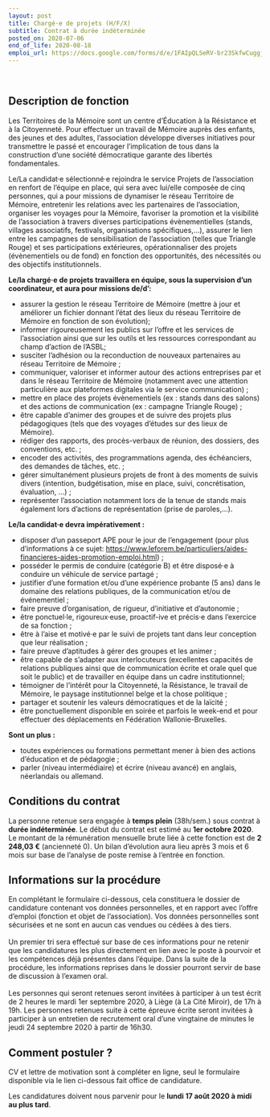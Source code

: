 ```yaml
---
layout: post
title: Chargé·e de projets (H/F/X)
subtitle: Contrat à durée indéterminée
posted_on: 2020-07-06
end_of_life: 2020-08-18
emploi_url: https://docs.google.com/forms/d/e/1FAIpQLSeRV-br23SkfwCuggja27zwR3DuAs60BPFgzzatbndOlbX54w/viewform
---
```

<p>&nbsp;</p>

## Description de fonction

Les Territoires de la Mémoire sont un centre d’Éducation à la Résistance et à la Citoyenneté. Pour effectuer un travail de Mémoire auprès des enfants, des jeunes et des adultes, l’association développe diverses initiatives pour transmettre le passé et encourager l’implication de tous dans la construction d’une société démocratique garante des libertés fondamentales.

Le/La candidat·e sélectionné·e rejoindra le service Projets de l’association en renfort de l’équipe en place, qui sera avec lui/elle composée de cinq personnes, qui a pour missions de dynamiser le réseau Territoire de Mémoire, entretenir les relations avec les partenaires de l’association, organiser les voyages pour la Mémoire, favoriser la promotion et la visibilité de l’association à travers diverses participations évènementielles (stands, villages associatifs, festivals, organisations spécifiques,…), assurer le lien entre les campagnes de sensibilisation de l’association (telles que Triangle Rouge) et ses participations extérieures, opérationnaliser des projets (évènementiels ou de fond) en fonction des opportunités, des nécessités ou des objectifs institutionnels.

**Le/la chargé·e de projets travaillera en équipe, sous la supervision d’un coordinateur, et aura pour missions de/d’:**

* assurer la gestion le réseau Territoire de Mémoire (mettre à jour et améliorer un fichier donnant l’état des lieux du réseau Territoire de Mémoire en fonction de son évolution);
* informer rigoureusement les publics sur l’offre et les services de l’association ainsi que sur les outils et les ressources correspondant au champ d’action de l’ASBL;
* susciter l’adhésion ou la reconduction de nouveaux partenaires au réseau Territoire de Mémoire ;
* communiquer, valoriser et informer autour des actions entreprises par et dans le réseau Territoire de Mémoire (notamment avec une attention particulière aux plateformes digitales via le service communication) ;
* mettre en place des projets évènementiels (ex : stands dans des salons) et des actions de communication (ex : campagne Triangle Rouge) ;
* être capable d’animer des groupes et de suivre des projets plus pédagogiques (tels que des voyages d’études sur des lieux de Mémoire).
* rédiger des rapports, des procès-verbaux de réunion, des dossiers, des conventions, etc. ;
* encoder des activités, des programmations agenda, des échéanciers, des demandes de tâches, etc. ;
* gérer simultanément plusieurs projets de front à des moments de suivis divers (intention, budgétisation, mise en place, suivi, concrétisation, évaluation, …) ;
* représenter l’association notamment lors de la tenue de stands mais également lors d’actions de représentation (prise de paroles,…).

**Le/la candidat·e devra impérativement :**

* disposer d’un passeport APE pour le jour de l’engagement (pour plus d’informations à ce sujet: <https://www.leforem.be/particuliers/aides-financieres-aides-promotion-emploi.html>) ;
* posséder le permis de conduire (catégorie B) et être disposé·e à conduire un véhicule de service partagé ;
* justifier d’une formation et/ou d’une expérience probante (5 ans) dans le domaine des relations publiques, de la communication et/ou de événementiel ;
* faire preuve d’organisation, de rigueur, d’initiative et d’autonomie ;
* être ponctuel·le, rigoureux·euse, proactif-ive et précis·e dans l’exercice de sa fonction ;
* être à l’aise et motivé·e par le suivi de projets tant dans leur conception que leur réalisation ;
* faire preuve d’aptitudes à gérer des groupes et les animer ;
* être capable de s’adapter aux interlocuteurs (excellentes capacités de relations publiques ainsi que de communication écrite et orale quel que soit le public) et de travailler en équipe dans un cadre institutionnel;
* témoigner de l’intérêt pour la Citoyenneté, la Résistance, le travail de Mémoire, le paysage institutionnel belge et la chose politique ;
* partager et soutenir les valeurs démocratiques et de la laïcité ;
* être ponctuellement disponible en soirée et parfois le week-end et pour effectuer des déplacements en Fédération Wallonie-Bruxelles.

**Sont un plus :**

* toutes expériences ou formations permettant mener à bien des actions d’éducation et de pédagogie ;
* parler (niveau intermédiaire) et écrire (niveau avancé) en anglais, néerlandais ou allemand.

## Conditions du contrat

La personne retenue sera engagée à **temps plein** (38h/sem.) sous contrat à **durée indéterminée**. Le début du contrat est estimé au **1er octobre 2020**. Le montant de la rémunération mensuelle brute liée à cette fonction est de **2 248,03 €** (ancienneté 0). Un bilan d’évolution aura lieu après 3 mois et 6 mois sur base de l’analyse de poste remise à l’entrée en fonction.

## Informations sur la procédure

En complétant le formulaire ci-dessous, cela constituera le dossier de candidature contenant vos données personnelles, et en rapport avec l’offre d’emploi (fonction et objet de l’association). Vos données personnelles sont sécurisées et ne sont en aucun cas vendues ou cédées à des tiers.\
\
Un premier tri sera effectué sur base de ces informations pour ne retenir que les candidatures les plus directement en lien avec le poste à pourvoir et les compétences déjà présentes dans l’équipe. Dans la suite de la procédure, les informations reprises dans le dossier pourront servir de base de discussion à l’examen oral.\
\
Les personnes qui seront retenues seront invitées à participer à un test écrit de 2 heures le mardi 1er septembre 2020, à Liège (à La Cité Miroir), de 17h à 19h. Les personnes retenues suite à cette épreuve écrite seront invitées à participer à un entretien de recrutement oral d’une vingtaine de minutes le jeudi 24 septembre 2020 à partir de 16h30.

## Comment postuler ?

CV et lettre de motivation sont à compléter en ligne, seul le formulaire disponible via le lien ci-dessous fait office de candidature.

Les candidatures doivent nous parvenir pour le **lundi 17 août 2020 à midi au plus tard**.